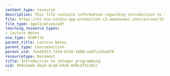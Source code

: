 ```yaml
---
content_type: resource
description: This file contains information regarding introduction to integer programming.
file: https://ol-ocw-studio-app-production.s3.amazonaws.com/courses/15-053-optimization-methods-in-management-science-spring-2013/994cbaeb3ba44ca864de668cdf3c3dcc_MIT15_053S13_lec10.pdf
file_type: application/pdf
learning_resource_types:
- Lecture Notes
ocw_type: OCWFile
parent_title: Lecture Notes
parent_type: CourseSection
parent_uid: 7eea5913-f25d-623d-1680-a2d7c1d1e4f0
resourcetype: Document
title: Introduction to integer programming
uid: 994cbaeb-3ba4-4ca8-64de-668cdf3c3dcc
---
```

